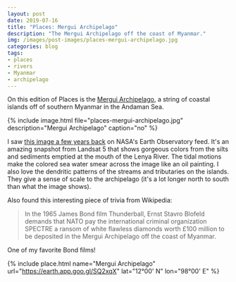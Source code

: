 ```yaml
---
layout: post
date: 2019-07-16
title: "Places: Mergui Archipelago"
description: "The Mergui Archipelago off the coast of Myanmar."
img: /images/post-images/places-mergui-archipelago.jpg
categories: blog
tags:
- places
- rivers
- Myanmar
- archipelago
---
```


On this edition of Places is the [Mergui Archipelago](https://en.wikipedia.org/wiki/Mergui_Archipelago), a string of coastal islands off of southern Myanmar in the Andaman Sea.

{% include image.html file="places-mergui-archipelago.jpg" description="Mergui Archipelago" caption="no" %}

I saw [this image a few years back](https://earthobservatory.nasa.gov/images/79831/mergui-archipelago) on NASA's Earth Observatory feed. It's an amazing snapshot from Landsat 5 that shows gorgeous colors from the silts and sediments emptied at the mouth of the Lenya River. The tidal motions make the colored sea water smear across the image like an oil painting. I also love the dendritic patterns of the streams and tributaries on the islands. They give a sense of scale to the archipelago (it's a lot longer north to south than what the image shows).

Also found this interesting piece of trivia from Wikipedia:

> In the 1965 James Bond film Thunderball, Ernst Stavro Blofeld demands that NATO pay the international criminal organization SPECTRE a ransom of white flawless diamonds worth £100 million to be deposited in the Mergui Archipelago off the coast of Myanmar.

One of my favorite Bond films!

{% include place.html name="Mergui Archipelago" url="https://earth.app.goo.gl/SQ2xqX" lat="12°00' N" lon="98°00' E" %}
